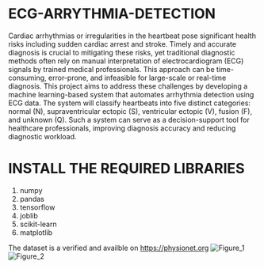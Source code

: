 # ECG-ARRYTHMIA-DETECTION

Cardiac arrhythmias or irregularities in the heartbeat pose significant health risks including sudden cardiac arrest and stroke. Timely and accurate diagnosis is crucial to mitigating these risks, yet traditional diagnostic methods often rely on manual interpretation of electrocardiogram (ECG) signals by trained medical professionals. This approach can be time-consuming, error-prone, and infeasible for large-scale or real-time diagnosis. 
This project aims to address these challenges by developing a machine learning-based system that automates arrhythmia detection using ECG data. The system will classify heartbeats into five distinct categories: normal (N), supraventricular ectopic (S), ventricular ectopic (V), fusion (F), and unknown (Q). Such a system can serve as a decision-support tool for healthcare professionals, improving diagnosis accuracy and reducing diagnostic workload.

# INSTALL THE REQUIRED LIBRARIES

1. numpy
2. pandas
3. tensorflow
4. joblib
5. scikit-learn
6. matplotlib

The dataset is a verified and availble on https://physionet.org
![Figure_1](https://github.com/user-attachments/assets/8a69fefa-c1e0-418c-925b-9312f718efdc)
![Figure_2](https://github.com/user-attachments/assets/5d6f07a8-d571-4402-8acc-19df19953e02)


